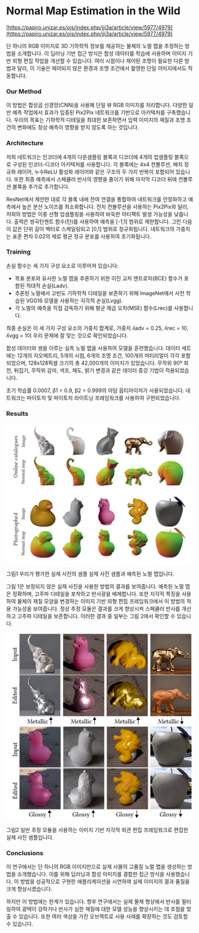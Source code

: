 # Normal Map Estimation in the Wild

[https://papiro.unizar.es/ojs/index.php/jji3a/article/view/5977/4979](https://papiro.unizar.es/ojs/index.php/jji3a/article/view/5977/4979)

단 하나의 RGB 이미지로 3D 기하학적 정보를 제공하는 물체의 노멀 맵을 추정하는 방법을 소개합니다. 이 딥러닝 기반 접근 방식은 합성 데이터를 학습에 사용하며 이미지 기반 외형 편집 작업을 개선할 수 있습니다. 여러 시점이나 제어된 조명이 필요한 다른 방법과 달리, 이 기술은 제어되지 않은 환경과 조명 조건에서 촬영한 단일 이미지에서도 작동합니다.

### Our Method

이 방법은 합성곱 신경망(CNN)을 사용해 단일 뷰 RGB 이미지를 처리합니다. 다양한 일반 예측 작업에서 효과가 입증된 Pix2Pix 네트워크를 기반으로 아키텍처를 구축했습니다. 우리의 목표는 기하학적 디테일을 최대한 보존하면서 입력 이미지의 재질과 조명 조건의 변화에도 정상 예측이 영향을 받지 않도록 하는 것입니다.

### Architecture

저희 네트워크는 인코더에 4개의 다운샘플링 블록과 디코더에 4개의 업샘플링 블록으로 구성된 인코더-디코더 아키텍처를 사용합니다. 각 블록에는 4x4 컨볼루션, 배치 정규화 레이어, 누수ReLU 활성화 레이어와 같은 구조의 두 가지 반복이 포함되어 있습니다. 또한 최종 예측에서 스페큘러 반사의 영향을 줄이기 위해 마지막 디코더 뒤에 컨볼루션 블록을 추가로 추가합니다.

ResNet에서 제안한 대로 각 블록 내에 잔여 연결을 통합하여 네트워크를 안정화하고 예측에서 높은 분산 노이즈를 최소화합니다. 전치 컨볼루션을 사용하는 Pix2Pix와 달리, 저희의 방법은 이중 선형 업샘플링을 사용하여 바둑판 아티팩트 발생 가능성을 낮춥니다. 출력은 쌍곡탄젠트 함수(탄)를 사용하여 예측을 [-1,1] 범위로 제한합니다. 그런 다음 이 값은 단위 길이 벡터로 스케일링되고 [0,1] 범위로 정규화됩니다. 네트워크의 가중치는 표준 편차 0.02의 제로 평균 정규 분포를 사용하여 초기화됩니다.

### Training

손실 함수는 세 가지 구성 요소로 이루어져 있습니다:

- 목표 분포와 유사한 노멀 맵을 추론하기 위한 이진 교차 엔트로피(BCE) 함수가 포함된 적대적 손실(Ladv).
- 추론된 노멀에서 고빈도 기하학적 디테일을 보존하기 위해 ImageNet에서 사전 학습된 VGG16 모델을 사용하는 지각적 손실(Lvgg).
- 각 노멀의 예측을 직접 감독하기 위해 평균 제곱 오차(MSE) 함수(Lrec)를 사용합니다.

최종 손실은 이 세 가지 구성 요소의 가중치 합계로, 가중치 ʎadv = 0.25, ʎrec = 10, ʎvgg = 1이 우리 문제에 잘 맞는 것으로 확인되었습니다.

합성 데이터와 쌍을 이루는 실측 노멀 맵을 사용하여 모델을 훈련했습니다. 데이터 세트에는 12개의 지오메트리, 5개의 시점, 6개의 조명 조건, 100개의 머티리얼이 각각 포함되었으며, 128x128픽셀 크기의 총 42,000개의 이미지가 있었습니다. 무작위 90º 회전, 뒤집기, 무작위 감마, 색조, 채도, 밝기 변경과 같은 데이터 증강 기법이 적용되었습니다.

초기 학습률 0.0007, β1 = 0.9, β2 = 0.999의 아담 옵티마이저가 사용되었습니다. 네트워크는 파이토치 및 파이토치 라이트닝 프레임워크를 사용하여 구현되었습니다.

### Results

![그림1 우리가 평가한 실제 사진의 샘플 실제 사진 샘플과 예측된 노멀 맵입니다.](Normal%20Map%20Estimation%20in%20the%20Wild%207035caee8fa740778ed0bfb2e4006517/Untitled.png)

그림1 우리가 평가한 실제 사진의 샘플 실제 사진 샘플과 예측된 노멀 맵입니다.

그림 1은 보정되지 않은 실제 사진을 사용한 방법의 결과를 보여줍니다. 예측된 노멀 맵은 정확하며, 고주파 디테일을 포착하고 반사광을 배제합니다. 또한 지각적 특징을 사용하여 물체의 재질 모양을 변경하는 이미지 기반 외형 편집 프레임워크에서 이 방법의 적용 가능성을 보여줍니다. 정상 추정 모듈은 결과를 크게 향상시켜 스페큘러 반사를 개선하고 고주파 디테일을 보존합니다. 이러한 결과 중 일부는 그림 2에서 확인할 수 있습니다.

![그림2 일반 추정 모듈을 사용하는 이미지 기반 지각적 외관 편집 프레임워크로 편집한 실제 사진 샘플입니다.](Normal%20Map%20Estimation%20in%20the%20Wild%207035caee8fa740778ed0bfb2e4006517/Untitled%201.png)

그림2 일반 추정 모듈을 사용하는 이미지 기반 지각적 외관 편집 프레임워크로 편집한 실제 사진 샘플입니다.

### Conclusions

이 연구에서는 단 하나의 RGB 이미지만으로 실제 사물의 고품질 노멀 맵을 생성하는 방법을 소개했습니다. 이를 위해 딥러닝과 합성 이미지를 결합한 접근 방식을 사용했습니다. 이 방법을 성공적으로 구현한 애플리케이션을 시연하여 실제 이미지의 결과 품질을 크게 향상시켰습니다.

하지만 이 방법에는 한계가 있습니다. 향후 연구에서는 실제 물체 형상에서 반사를 필터링하여 광택이 강하거나 반사가 심한 재질에 대한 모델 성능을 향상시키는 데 초점을 맞출 수 있습니다. 또한 여러 색상을 가진 오브젝트로 사용 사례를 확장하는 것도 검토할 수 있습니다.